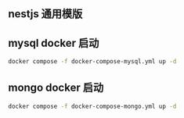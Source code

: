 ## nestjs 通用模版




## mysql docker 启动
```bash
docker compose -f docker-compose-mysql.yml up -d
```
## mongo docker 启动
```bash
docker compose -f docker-compose-mongo.yml up -d
```